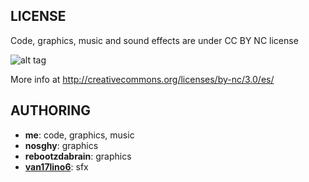 
LICENSE
---
Code, graphics, music and sound effects are under CC BY NC license

![alt tag](http://i.creativecommons.org/l/by/3.0/88x31.png)

More info at http://creativecommons.org/licenses/by-nc/3.0/es/


AUTHORING
---
* **me**: code, graphics, music
* **nosghy**: graphics
* **rebootzdabrain**: graphics
* **[van17lino6](https://soundcloud.com/van17ino6)**: sfx
